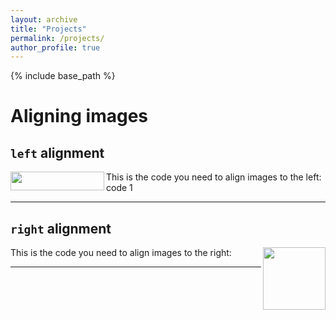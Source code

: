 ```yaml
---
layout: archive
title: "Projects"
permalink: /projects/
author_profile: true
---
```


{% include base_path %}


# Aligning images

## `left` alignment

<img align="left" width="150" height="30" src="/images/500x300.png">

This is the code you need to align images to the left:
code 1

---

## `right` alignment

<img align="right" width="100" height="100" src="/images/500x300.png">

This is the code you need to align images to the right:

---




